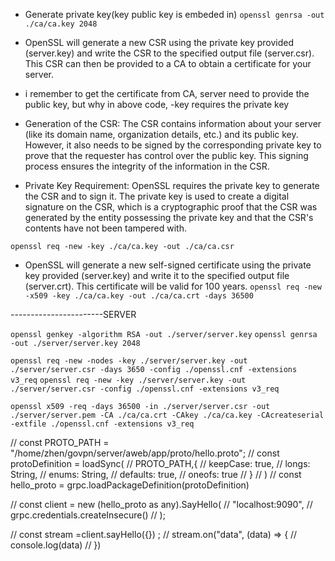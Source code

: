 - Generate private key(key public key is embeded in)
`openssl genrsa -out ./ca/ca.key 2048` 

- OpenSSL will generate a new CSR using the private key provided (server.key) and write the CSR to the specified output file (server.csr). This CSR can then be provided to a CA to obtain a certificate for your server.

- i remember to get the certificate from CA, server need to provide the public key, but why in above code, -key requires the private key
- Generation of the CSR: The CSR contains information about your server (like its domain name, organization details, etc.) and its public key. However, it also needs to be signed by the corresponding private key to prove that the requester has control over the public key. This signing process ensures the integrity of the information in the CSR.
- Private Key Requirement: OpenSSL requires the private key to generate the CSR and to sign it. The private key is used to create a digital signature on the CSR, which is a cryptographic proof that the CSR was generated by the entity possessing the private key and that the CSR's contents have not been tampered with.

`openssl req -new -key ./ca/ca.key -out ./ca/ca.csr`

-  OpenSSL will generate a new self-signed certificate using the private key provided (server.key) and write it to the specified output file (server.crt). This certificate will be valid for 100 years.
`openssl req -new -x509 -key ./ca/ca.key -out ./ca/ca.crt -days 36500`

-----------------------SERVER

`openssl genkey -algorithm RSA -out ./server/server.key`
`openssl genrsa -out ./server/server.key 2048`

`openssl req -new -nodes -key ./server/server.key -out ./server/server.csr -days 3650 -config ./openssl.cnf -extensions v3_req`
`openssl req -new -key ./server/server.key -out ./server/server.csr -config ./openssl.cnf -extensions v3_req`



`openssl x509 -req -days 36500 -in ./server/server.csr -out ./server/server.pem -CA ./ca/ca.crt -CAkey ./ca/ca.key -CAcreateserial -extfile ./openssl.cnf -extensions v3_req`





  // const  PROTO_PATH = "/home/zhen/govpn/server/aweb/app/proto/hello.proto";
  // const protoDefinition = loadSync(
  //   PROTO_PATH,{
  //     keepCase: true,
  //     longs: String,
  //     enums: String,
  //     defaults: true,
  //     oneofs: true
  //   }
  // )
  // const hello_proto = grpc.loadPackageDefinition(protoDefinition)

  
  // const client = new (hello_proto as any).SayHello(
  //   "localhost:9090",
  //   grpc.credentials.createInsecure()
  // );

  // const stream =client.sayHello({}) ;
  // stream.on("data", (data) => {
  //   console.log(data)
  // })